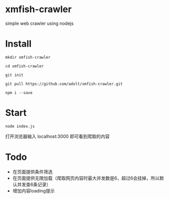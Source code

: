 # xmfish-crawler
simple web crawler using nodejs

# Install
`mkdir xmfish-crawler`

`cd xmfish-crawler`

`git init`

`git pull https://github.com/adolt/xmfish-crawler.git`

`npm i --save`

# Start
`node index.js`

打开浏览器输入 localhost:3000 即可看到爬取的内容

# Todo
- 在页面提供条件筛选
- 在页面提供无限加载（爬取网页内容时最大并发数是6，超过6会挂掉，所以默认并发查6条记录）
- 增加内容loading提示
